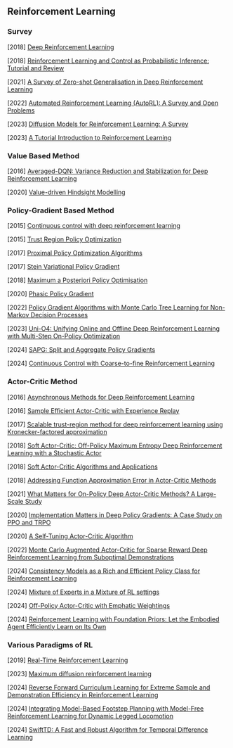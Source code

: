 ## Reinforcement Learning

### Survey

[2018] [Deep Reinforcement Learning](https://arxiv.org/abs/1810.06339)

[2018] [Reinforcement Learning and Control as Probabilistic Inference: Tutorial and Review](https://arxiv.org/abs/1805.00909)

[2021] [A Survey of Zero-shot Generalisation in Deep Reinforcement Learning](https://arxiv.org/abs/2111.09794)

[2022] [Automated Reinforcement Learning (AutoRL): A Survey and Open Problems](https://arxiv.org/abs/2201.03916)

[2023] [Diffusion Models for Reinforcement Learning: A Survey](https://arxiv.org/abs/2311.01223)

[2023] [A Tutorial Introduction to Reinforcement Learning](https://arxiv.org/abs/2304.00803)



### Value Based Method

[2016] [Averaged-DQN: Variance Reduction and Stabilization for Deep Reinforcement Learning](https://arxiv.org/abs/1611.01929)

[2020] [Value-driven Hindsight Modelling](https://arxiv.org/abs/2002.08329)



### Policy-Gradient  Based Method

[2015] [Continuous control with deep reinforcement learning](https://arxiv.org/abs/1509.02971)

[2015] [Trust Region Policy Optimization](https://arxiv.org/abs/1502.05477)

[2017] [Proximal Policy Optimization Algorithms](https://arxiv.org/abs/1707.06347)

[2017] [Stein Variational Policy Gradient](https://arxiv.org/abs/1704.02399)

[2018] [Maximum a Posteriori Policy Optimisation](https://arxiv.org/abs/1806.06920)

[2020] [Phasic Policy Gradient](https://arxiv.org/abs/2009.04416)

[2022] [Policy Gradient Algorithms with Monte Carlo Tree Learning for Non-Markov Decision Processes](https://arxiv.org/abs/2206.01011)

[2023] [Uni-O4: Unifying Online and Offline Deep Reinforcement Learning with Multi-Step On-Policy Optimization](https://arxiv.org/abs/2311.03351)

[2024] [SAPG: Split and Aggregate Policy Gradients](https://arxiv.org/abs/2407.20230)

[2024] [Continuous Control with Coarse-to-fine Reinforcement Learning](https://arxiv.org/abs/2407.07787)



### Actor-Critic Method

[2016] [Asynchronous Methods for Deep Reinforcement Learning](https://arxiv.org/abs/1602.01783)

[2016] [Sample Efficient Actor-Critic with Experience Replay](https://arxiv.org/abs/1611.01224)

[2017] [Scalable trust-region method for deep reinforcement learning using Kronecker-factored approximation](https://arxiv.org/abs/1708.05144)

[2018] [Soft Actor-Critic: Off-Policy Maximum Entropy Deep Reinforcement Learning with a Stochastic Actor](https://arxiv.org/abs/1801.01290)

[2018] [Soft Actor-Critic Algorithms and Applications](https://arxiv.org/abs/1812.05905)

[2018] [Addressing Function Approximation Error in Actor-Critic Methods](https://arxiv.org/abs/1802.09477)

[2021] [What Matters for On-Policy Deep Actor-Critic Methods? A Large-Scale Study](https://openreview.net/pdf?id=nIAxjsniDzg)

[2020] [Implementation Matters in Deep Policy Gradients: A Case Study on PPO and TRPO](https://arxiv.org/abs/2005.12729)

[2020] [A Self-Tuning Actor-Critic Algorithm](https://arxiv.org/abs/2002.12928)

[2022] [Monte Carlo Augmented Actor-Critic for Sparse Reward Deep Reinforcement Learning from Suboptimal Demonstrations](https://arxiv.org/abs/2210.07432)

[2024] [Consistency Models as a Rich and Efficient Policy Class for Reinforcement Learning](https://arxiv.org/abs/2309.16984)

[2024] [Mixture of Experts in a Mixture of RL settings](https://arxiv.org/abs/2406.18420)

[2024] [Off-Policy Actor-Critic with Emphatic Weightings](https://arxiv.org/abs/2111.08172)

[2024] [Reinforcement Learning with Foundation Priors: Let the Embodied Agent Efficiently Learn on Its Own](https://arxiv.org/abs/2310.02635)



### Various Paradigms of RL

[2019] [Real-Time Reinforcement Learning](https://arxiv.org/abs/1911.04448)

[2023] [Maximum diffusion reinforcement learning](https://arxiv.org/abs/2309.15293)

[2024] [Reverse Forward Curriculum Learning for Extreme Sample and Demonstration Efficiency in Reinforcement Learning](https://arxiv.org/abs/2405.03379)

[2024] [Integrating Model-Based Footstep Planning with Model-Free Reinforcement Learning for Dynamic Legged Locomotion](https://arxiv.org/abs/2408.02662v1)

[2024] [SwiftTD: A Fast and Robust Algorithm for Temporal Difference Learning](http://incompleteideas.net/papers/SwiftTD-RLC.pdf)